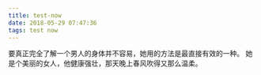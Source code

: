 ```yaml
---
title: test-now
date: 2018-05-29 07:47:36
tags: test now
---
```


要真正完全了解一个男人的身体并不容易，她用的方法是最直接有效的一种。
她是个美丽的女人，他健康强壮，那天晚上春风吹得又那么温柔。